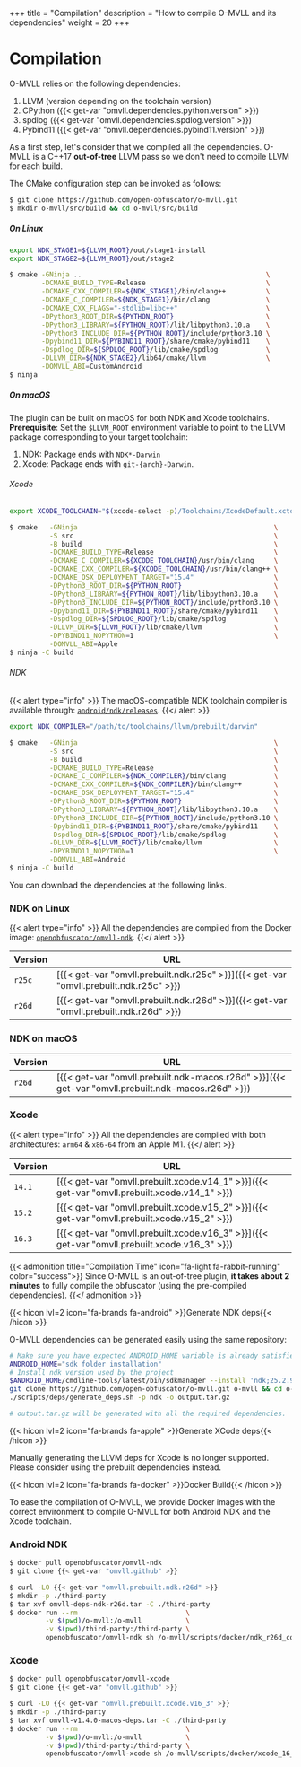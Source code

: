 +++
title       = "Compilation"
description = "How to compile O-MVLL and its dependencies"
weight      = 20
+++

# Compilation

O-MVLL relies on the following dependencies:

1. LLVM (version depending on the toolchain version)
2. CPython ({{< get-var "omvll.dependencies.python.version" >}})
3. spdlog ({{< get-var "omvll.dependencies.spdlog.version" >}})
4. Pybind11 ({{< get-var "omvll.dependencies.pybind11.version" >}})

As a first step, let's consider that we compiled all the dependencies.
O-MVLL is a C++17 **out-of-tree** LLVM pass so we don't need to compile LLVM for each build.

The CMake configuration step can be invoked as follows:

```bash
$ git clone https://github.com/open-obfuscator/o-mvll.git
$ mkdir o-mvll/src/build && cd o-mvll/src/build
```

##### On Linux

```bash
export NDK_STAGE1=${LLVM_ROOT}/out/stage1-install
export NDK_STAGE2=${LLVM_ROOT}/out/stage2

$ cmake -GNinja ..                                              \
        -DCMAKE_BUILD_TYPE=Release                              \
        -DCMAKE_CXX_COMPILER=${NDK_STAGE1}/bin/clang++          \
        -DCMAKE_C_COMPILER=${NDK_STAGE1}/bin/clang              \
        -DCMAKE_CXX_FLAGS="-stdlib=libc++"                      \
        -DPython3_ROOT_DIR=${PYTHON_ROOT}                       \
        -DPython3_LIBRARY=${PYTHON_ROOT}/lib/libpython3.10.a    \
        -DPython3_INCLUDE_DIR=${PYTHON_ROOT}/include/python3.10 \
        -Dpybind11_DIR=${PYBIND11_ROOT}/share/cmake/pybind11    \
        -Dspdlog_DIR=${SPDLOG_ROOT}/lib/cmake/spdlog            \
        -DLLVM_DIR=${NDK_STAGE2}/lib64/cmake/llvm               \
        -DOMVLL_ABI=CustomAndroid
$ ninja
```

##### On macOS

The plugin can be built on macOS for both NDK and Xcode toolchains.
**Prerequisite**: Set the `$LLVM_ROOT` environment variable to point to the LLVM
package corresponding to your target toolchain:

1. NDK: Package ends with `NDK*-Darwin`
2. Xcode: Package ends with `git-{arch}-Darwin`.

###### Xcode

```bash
export XCODE_TOOLCHAIN="$(xcode-select -p)/Toolchains/XcodeDefault.xctoolchain"

$ cmake   -GNinja                                                 \
          -S src                                                  \
          -B build                                                \
          -DCMAKE_BUILD_TYPE=Release                              \
          -DCMAKE_C_COMPILER=${XCODE_TOOLCHAIN}/usr/bin/clang     \
          -DCMAKE_CXX_COMPILER=${XCODE_TOOLCHAIN}/usr/bin/clang++ \
          -DCMAKE_OSX_DEPLOYMENT_TARGET="15.4"                    \
          -DPython3_ROOT_DIR=${PYTHON_ROOT}                       \
          -DPython3_LIBRARY=${PYTHON_ROOT}/lib/libpython3.10.a    \
          -DPython3_INCLUDE_DIR=${PYTHON_ROOT}/include/python3.10 \
          -Dpybind11_DIR=${PYBIND11_ROOT}/share/cmake/pybind11    \
          -Dspdlog_DIR=${SPDLOG_ROOT}/lib/cmake/spdlog            \
          -DLLVM_DIR=${LLVM_ROOT}/lib/cmake/llvm                  \
          -DPYBIND11_NOPYTHON=1                                   \
          -DOMVLL_ABI=Apple
$ ninja -C build
```

###### NDK

{{< alert type="info" >}}
The macOS-compatible NDK toolchain compiler is available through: [`android/ndk/releases`](https://github.com/android/ndk/releases/tag/r26d).
{{</ alert >}}

```bash
export NDK_COMPILER="/path/to/toolchains/llvm/prebuilt/darwin"

$ cmake   -GNinja                                                 \
          -S src                                                  \
          -B build                                                \
          -DCMAKE_BUILD_TYPE=Release                              \
          -DCMAKE_C_COMPILER=${NDK_COMPILER}/bin/clang            \
          -DCMAKE_CXX_COMPILER=${NDK_COMPILER}/bin/clang++        \
          -DCMAKE_OSX_DEPLOYMENT_TARGET="15.4"                    \
          -DPython3_ROOT_DIR=${PYTHON_ROOT}                       \
          -DPython3_LIBRARY=${PYTHON_ROOT}/lib/libpython3.10.a    \
          -DPython3_INCLUDE_DIR=${PYTHON_ROOT}/include/python3.10 \
          -Dpybind11_DIR=${PYBIND11_ROOT}/share/cmake/pybind11    \
          -Dspdlog_DIR=${SPDLOG_ROOT}/lib/cmake/spdlog            \
          -DLLVM_DIR=${LLVM_ROOT}/lib/cmake/llvm                  \
          -DPYBIND11_NOPYTHON=1                                   \
          -DOMVLL_ABI=Android
$ ninja -C build
```

You can download the dependencies at the following links.

### NDK on Linux

{{< alert type="info" >}}
All the dependencies are compiled from the Docker image: [`openobfuscator/omvll-ndk`](https://hub.docker.com/r/openobfuscator/omvll-ndk).
{{</ alert >}}

| Version | URL                                                                                  |
|---------|--------------------------------------------------------------------------------------|
| `r25c`   | [{{< get-var "omvll.prebuilt.ndk.r25c" >}}]({{< get-var "omvll.prebuilt.ndk.r25c" >}}) |
| `r26d`   | [{{< get-var "omvll.prebuilt.ndk.r26d" >}}]({{< get-var "omvll.prebuilt.ndk.r26d" >}}) |

### NDK on macOS

| Version  | URL                                                                                      |
|----------|------------------------------------------------------------------------------------------|
| `r26d`   | [{{< get-var "omvll.prebuilt.ndk-macos.r26d" >}}]({{< get-var "omvll.prebuilt.ndk-macos.r26d" >}}) |

### Xcode

{{< alert type="info" >}}
All the dependencies are compiled with both architectures: `arm64` & `x86-64` from an Apple M1.
{{</ alert >}}

| Version  | URL                                                                                      |
|----------|------------------------------------------------------------------------------------------|
| `14.1` | [{{< get-var "omvll.prebuilt.xcode.v14_1" >}}]({{< get-var "omvll.prebuilt.xcode.v14_1" >}}) |
| `15.2` | [{{< get-var "omvll.prebuilt.xcode.v15_2" >}}]({{< get-var "omvll.prebuilt.xcode.v15_2" >}}) |
| `16.3` | [{{< get-var "omvll.prebuilt.xcode.v16_3" >}}]({{< get-var "omvll.prebuilt.xcode.v16_3" >}}) |

{{< admonition title="Compilation Time" icon="fa-light fa-rabbit-running" color="success">}}
Since O-MVLL is an out-of-tree plugin, **it takes about 2 minutes** to fully compile the obfuscator (using
the pre-compiled dependencies).
{{</ admonition >}}

{{< hicon lvl=2 icon="fa-brands fa-android" >}}Generate NDK deps{{< /hicon >}}

O-MVLL dependencies can be generated easily using the same repository:

```bash
# Make sure you have expected ANDROID_HOME variable is already satisfied
ANDROID_HOME="sdk folder installation"
# Install ndk version used by the project
$ANDROID_HOME/cmdline-tools/latest/bin/sdkmanager --install 'ndk;25.2.9519653'
git clone https://github.com/open-obfuscator/o-mvll.git o-mvll && cd o-mvll
./scripts/deps/generate_deps.sh -p ndk -o output.tar.gz

# output.tar.gz will be generated with all the required dependencies.
```

{{< hicon lvl=2 icon="fa-brands fa-apple" >}}Generate XCode deps{{< /hicon >}}

Manually generating the LLVM deps for Xcode is no longer supported.
Please consider using the prebuilt dependencies instead.

{{< hicon lvl=2 icon="fa-brands fa-docker" >}}Docker Build{{< /hicon >}}

To ease the compilation of O-MVLL, we provide Docker images with the correct environment to
compile O-MVLL for both Android NDK and the Xcode toolchain.

### Android NDK

```bash
$ docker pull openobfuscator/omvll-ndk
$ git clone {{< get-var "omvll.github" >}}

$ curl -LO {{< get-var "omvll.prebuilt.ndk.r26d" >}}
$ mkdir -p ./third-party
$ tar xvf omvll-deps-ndk-r26d.tar -C ./third-party
$ docker run --rm                           \
         -v $(pwd)/o-mvll:/o-mvll           \
         -v $(pwd)/third-party:/third-party \
         openobfuscator/omvll-ndk sh /o-mvll/scripts/docker/ndk_r26d_compile.sh
```

### Xcode

```bash
$ docker pull openobfuscator/omvll-xcode
$ git clone {{< get-var "omvll.github" >}}

$ curl -LO {{< get-var "omvll.prebuilt.xcode.v16_3" >}}
$ mkdir -p ./third-party
$ tar xvf omvll-v1.4.0-macos-deps.tar -C ./third-party
$ docker run --rm                           \
         -v $(pwd)/o-mvll:/o-mvll           \
         -v $(pwd)/third-party:/third-party \
         openobfuscator/omvll-xcode sh /o-mvll/scripts/docker/xcode_16_compile.sh
```
